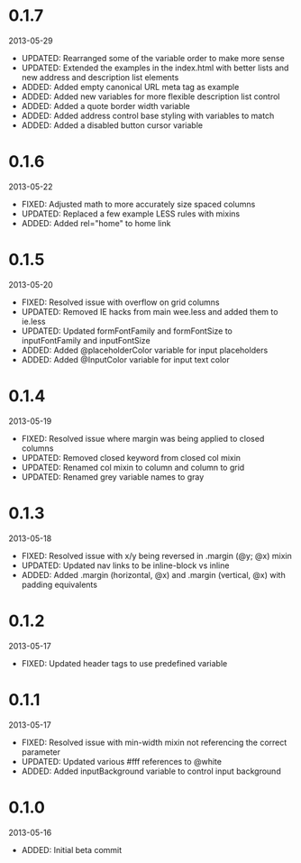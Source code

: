 # 0.1.7

2013-05-29

- UPDATED: Rearranged some of the variable order to make more sense
- UPDATED: Extended the examples in the index.html with better lists and new address and description list elements
- ADDED: Added empty canonical URL meta tag as example
- ADDED: Added new variables for more flexible description list control
- ADDED: Added a quote border width variable
- ADDED: Added address control base styling with variables to match
- ADDED: Added a disabled button cursor variable

# 0.1.6

2013-05-22

- FIXED: Adjusted math to more accurately size spaced columns
- UPDATED: Replaced a few example LESS rules with mixins
- ADDED: Added rel="home" to home link

# 0.1.5

2013-05-20

- FIXED: Resolved issue with overflow on grid columns
- UPDATED: Removed IE hacks from main wee.less and added them to ie.less
- UPDATED: Updated formFontFamily and formFontSize to inputFontFamily and inputFontSize
- ADDED: Added @placeholderColor variable for input placeholders
- ADDED: Added @InputColor variable for input text color

# 0.1.4

2013-05-19

- FIXED: Resolved issue where margin was being applied to closed columns
- UPDATED: Removed closed keyword from closed col mixin
- UPDATED: Renamed col mixin to column and column to grid
- UPDATED: Renamed grey variable names to gray

# 0.1.3

2013-05-18

- FIXED: Resolved issue with x/y being reversed in .margin (@y; @x) mixin
- UPDATED: Updated nav links to be inline-block vs inline
- ADDED: Added .margin (horizontal, @x) and .margin (vertical, @x) with padding equivalents

# 0.1.2

2013-05-17

- FIXED: Updated header tags to use predefined variable

# 0.1.1

2013-05-17

- FIXED: Resolved issue with min-width mixin not referencing the correct parameter
- UPDATED: Updated various #fff references to @white
- ADDED: Added inputBackground variable to control input background 

# 0.1.0

2013-05-16

- ADDED: Initial beta commit